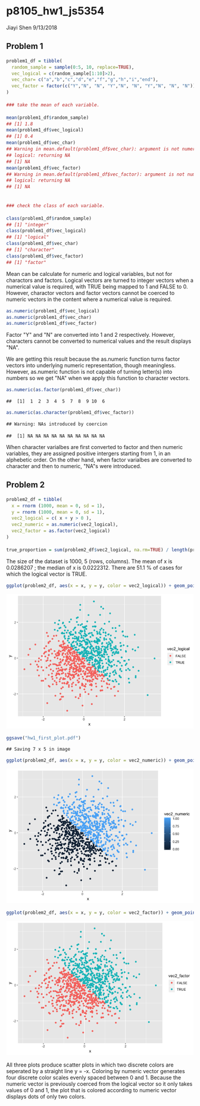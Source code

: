 p8105\_hw1\_js5354
================
Jiayi Shen
9/13/2018

Problem 1
---------

``` r
problem1_df = tibble(
  random_sample = sample(0:5, 10, replace=TRUE),
  vec_logical = c(random_sample[1:10]>2),
  vec_char= c("a","b","c","d","e","f","g","h","i","end"),
  vec_factor = factor(c("Y","N", "N", "Y","N", "N", "Y","N", "N", "N"))
)

### take the mean of each variable.

mean(problem1_df$random_sample)
## [1] 1.8
mean(problem1_df$vec_logical)
## [1] 0.4
mean(problem1_df$vec_char)
## Warning in mean.default(problem1_df$vec_char): argument is not numeric or
## logical: returning NA
## [1] NA
mean(problem1_df$vec_factor)
## Warning in mean.default(problem1_df$vec_factor): argument is not numeric or
## logical: returning NA
## [1] NA


### check the class of each variable.

class(problem1_df$random_sample)
## [1] "integer"
class(problem1_df$vec_logical)
## [1] "logical"
class(problem1_df$vec_char)
## [1] "character"
class(problem1_df$vec_factor)
## [1] "factor"
```

Mean can be calculate for numeric and logical variables, but not for charactors and factors. Logical vectors are turned to integer vectors when a numerical value is required, with TRUE being mapped to 1 and FALSE to 0. However, charactor vectors and factor vectors cannot be coerced to numeric vectors in the content where a numerical value is required.

``` r
as.numeric(problem1_df$vec_logical)
as.numeric(problem1_df$vec_char)
as.numeric(problem1_df$vec_factor)
```

Factor "Y" and "N" are converted into 1 and 2 respectively. However, characters cannot be converted to numerical values and the result displays "NA".

We are getting this result because the as.numeric function turns factor vectors into underlying numeric representation, though meaningless. However, as.numeric function is not capable of turning letter(s) into numbers so we get "NA" when we apply this function to character vectors.

``` r
as.numeric(as.factor(problem1_df$vec_char))
```

    ##  [1]  1  2  3  4  5  7  8  9 10  6

``` r
as.numeric(as.character(problem1_df$vec_factor))
```

    ## Warning: NAs introduced by coercion

    ##  [1] NA NA NA NA NA NA NA NA NA NA

When character varialbes are first converted to factor and then numeric variables, they are assigned positive intergers starting from 1, in an alphebetic order. On the other hand, when factor varialbes are converted to character and then to numeric, "NA"s were introduced.

Problem 2
---------

``` r
problem2_df = tibble(
  x = rnorm (1000, mean = 0, sd = 1),
  y = rnorm (1000, mean = 0, sd = 1),
  vec2_logical = c( x + y > 0 ), 
  vec2_numeric = as.numeric(vec2_logical),
  vec2_factor = as.factor(vec2_logical)
)

true_proportion = sum(problem2_df$vec2_logical, na.rm=TRUE) / length(problem2_df$vec2_logical)
```

The size of the dataset is 1000, 5 (rows, columns).
The mean of x is 0.0286207 ; the median of x is 0.0222312.
There are 51.1 % of cases for which the logical vector is TRUE.

``` r
ggplot(problem2_df, aes(x = x, y = y, color = vec2_logical)) + geom_point()
```

![](p8105_hw1_js5354_files/figure-markdown_github/unnamed-chunk-6-1.png)

``` r
ggsave("hw1_first_plot.pdf")
```

    ## Saving 7 x 5 in image

``` r
ggplot(problem2_df, aes(x = x, y = y, color = vec2_numeric)) + geom_point()
```

![](p8105_hw1_js5354_files/figure-markdown_github/unnamed-chunk-6-2.png)

``` r
ggplot(problem2_df, aes(x = x, y = y, color = vec2_factor)) + geom_point()
```

![](p8105_hw1_js5354_files/figure-markdown_github/unnamed-chunk-6-3.png)

All three plots produce scatter plots in which two discrete colors are seperated by a straight line y = -x. Coloring by numeric vector generates four discrete color scales evenly spaced between 0 and 1. Because the numeric vector is previously coerced from the logical vector so it only takes values of 0 and 1, the plot that is colored according to numeric vector displays dots of only two colors.
